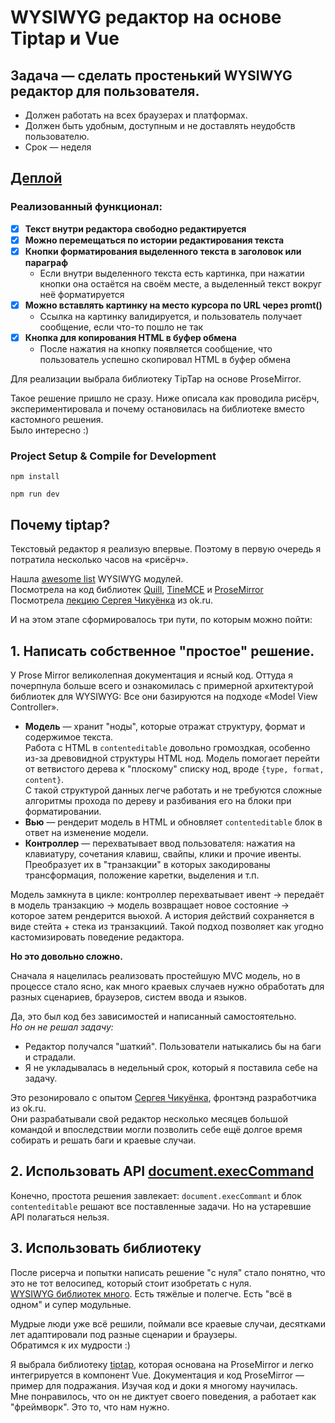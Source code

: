 # WYSIWYG редактор на основе Tiptap и Vue

## Задача — сделать простенький WYSIWYG редактор для пользователя.
- Должен работать на всех браузерах и платформах.
- Должен быть удобным, доступным и не доставлять неудобств пользователю.
- Срок — неделя
## [Деплой](https://editor-wysiwyg.vercel.app/)
### Реализованный функционал:
- [x] **Текст внутри редактора свободно редактируется**
- [x] **Можно перемещаться по истории редактирования текста**
- [x] **Кнопки форматирования выделенного текста в заголовок или параграф**
    - Если внутри выделенного текста есть картинка, при нажатии кнопки она остаётся на своём месте, а выделенный текст вокруг неё форматируется
- [x] **Можно вставлять картинку на место курсора по URL через promt()**
    - Ссылка на картинку валидируется, и пользователь получает сообщение, если что-то пошло не так
- [x] **Кнопка для копирования HTML в буфер обмена**
    - После нажатия на кнопку появляется сообщение, что пользователь успешно скопировал HTML в буфер обмена
     
Для реализации выбрала библиотеку TipTap на основе ProseMirror.

Такое решение пришло не сразу. Ниже описала как проводила рисёрч, экспериментировала и почему остановилась на библиотеке вместо кастомного решения.  
Было интересно :)


### Project Setup & Compile for Development
```
npm install
```
```
npm run dev
```


## Почему tiptap?

Текстовый редактор я реализую впервые. Поэтому в первую очередь я потратила несколько часов на «рисёрч».

Нашла [awesome list](https://github.com/JefMari/awesome-wysiwyg-editors#for-vue) WYSIWYG модулей.  
Посмотрела на код библиотек [Quill](https://github.com/quilljs/quill), [TineMCE](https://github.com/tinymce/tinymce) и [ProseMirror](https://github.com/prosemirror)  
Посмотрела [лекцию Сергея Чикуёнка](https://www.youtube.com/watch?v=TDZcDXdBjn) из ok.ru.

И на этом этапе сформировалось три пути, по которым можно пойти:

## 1. Написать собственное "простое" решение.

У Prose Mirror великолепная документация и ясный код. Оттуда я почерпнула больше всего и ознакомилась с примерной архитектурой библиотек для WYSIWYG:
Все они базируются на подходе «Model View Controller».

- **Модель** — хранит "ноды", которые отражат структуру, формат и содержимое текста.  
Работа с HTML в `contenteditable` довольно громоздкая, особенно из-за древовидной структуры HTML нод. Модель помогает перейти от ветвистого дерева к "плоскому" списку нод, вроде `{type, format, content}`.  
С такой структурой данных легче работать и не требуются сложные алгоритмы прохода по дереву и разбивания его на блоки при форматировании.
- **Вью** — рендерит модель в HTML и обновляет `contenteditable` блок в ответ на изменение модели.
- **Контроллер** — перехватывает ввод пользователя: нажатия на клавиатуру, сочетания клавиш, свайпы, клики и прочие ивенты.  
Преобразует их в "транзакции" в которых закодированы трансформация, положение каретки, выделения и т.п. 

Модель замкнута в цикле: контроллер перехватывает ивент → передаёт в модель транзакцию → модель возвращает новое состояние → которое затем рендерится вьюхой. А история действий сохраняется в виде стейта + стека из транзакциий.
Такой подход позволяет как угодно кастомизировать поведение редактора. 

**Но это довольно сложно.**

Сначала я нацелилась реализовать простейшую MVC модель, но в процессе стало ясно, как много краевых случаев нужно обработать для разных сценариев, браузеров, систем ввода и языков.

Да, это был код без зависимостей и написанный самостоятельно.  
_Но он не решал задачу:_
- Редактор получался "шаткий". Пользователи натыкались бы на баги и страдали.
- Я не укладывалась в недельный срок, который я поставила себе на задачу.

Это резонировало с опытом [Сергея Чикуёнка](https://www.youtube.com/watch?v=TDZcDXdBjn), фронтэнд разработчика из ok.ru.  
Они разрабатывали свой редактор несколько месяцев большой командой и впоследствии могли позволить себе ещё долгое время собирать и решать баги и краевые случаи.

## 2. Использовать API [document.execCommand](https://developer.mozilla.org/en-US/docs/Web/API/Document/execCommand)

Конечно, простота решения завлекает:
`document.execCommant` и блок `contenteditable` решают все поставленные задачи. Но на устаревшие API полагаться нельзя.

## 3. Использовать библиотеку

После рисерча и попытки написать решение "с нуля" стало понятно, что это не тот велосипед, который стоит изобретать с нуля.  
[WYSIWYG библиотек много](https://github.com/JefMari/awesome-wysiwyg-editors#for-vue). Есть тяжёлые и полегче. Есть "всё в одном" и супер модульные.

Мудрые люди уже всё решили, поймали все краевые случаи, десятками лет адаптировали под разные сценарии и браузеры.  
Обратимся к их мудрости :)

Я выбрала библиотеку [tiptap](https://tiptap.dev/), которая основана на ProseMirror и легко интегрируется в компонент Vue. Документация и код ProseMirror — пример для подражания. Изучая код и доки я многому научилась.  
Мне понравилось, что он не диктует своего поведения, а работает как "фреймворк". Это то, что нам нужно.
